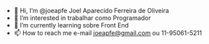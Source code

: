- 👋 Hi, I’m @joeapfe  Joel  Aparecido Ferreira de Oliveira 
- 👀 I’m interested in trabalhar como Programador
- 🌱 I’m currently learning sobre Front End
- 📫 How to reach me e-mail joeapfe@gmail.com ou 11-95061-5211

<!---
joeapfe/joeapfe is a ✨ special ✨ repository because its `README.md` (this file) appears on your GitHub profile.
You can click the Preview link to take a look at your changes.
--->
